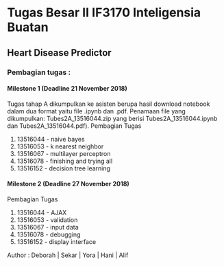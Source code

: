 # Tugas Besar II IF3170 Inteligensia Buatan
## Heart Disease Predictor

### Pembagian tugas : 
#### Milestone 1 (Deadline 21 November 2018)
Tugas tahap A dikumpulkan ke asisten berupa hasil download notebook dalam dua format yaitu file .ipynb dan .pdf. 
Penamaan file yang dikumpulkan: Tubes2A_13516044.zip yang berisi Tubes2A_13516044.ipynb dan Tubes2A_13516044.pdf). 
Pembagian Tugas
1. 13516044 - naive bayes
2. 13516053 - k nearest neighbor
3. 13516067 - multilayer perceptron
4. 13516078 - finishing and trying all
5. 13516152 - decision tree learning

#### Milestone 2 (Deadline 27 November 2018)
Pembagian Tugas 
1. 13516044 - AJAX
2. 13516053 - validation
3. 13516067 - input data
4. 13516078 - debugging
5. 13516152 - display interface

Author : Deborah | Sekar | Yora | Hani | Alif
